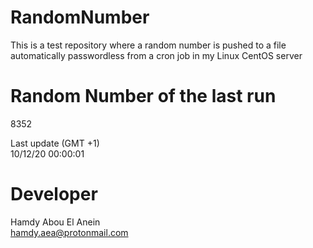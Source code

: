 # RandomNumber    
This is a test repository where a random number is pushed to a file automatically passwordless from a cron job in my Linux CentOS server    
# Random Number of the last run   
8352
      
Last update (GMT +1)    
10/12/20 00:00:01
# Developer    
Hamdy Abou El Anein   
hamdy.aea@protonmail.com
